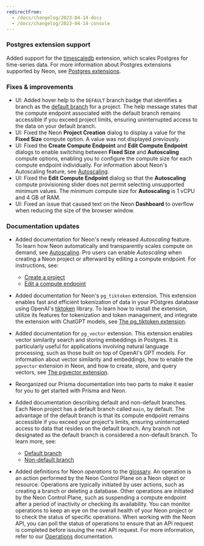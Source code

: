 ```yaml
---
redirectFrom:
  - /docs/changelog/2023-04-14-docs
  - /docs/changelog/2023-04-14-console
---
```


### Postgres extension support

Added support for the [timescaledb](https://github.com/timescale/timescaledb) extension, which scales Postgres for time-series data. For more information about Postgres extensions supported by Neon, see [Postgres extensions](/docs/extensions/pg-extensions/).

### Fixes & improvements

- UI: Added hover help to the `DEFAULT` branch badge that identifies a branch as the [default branch](/docs/reference/glossary#default-branch) for a project. The help message states that the compute endpoint associated with the default branch remains accessible if you exceed project limits, ensuring uninterrupted access to the data on your default branch.
- UI: Fixed the Neon **Project Creation** dialog to display a value for the **Fixed Size** compute option. A value was not displayed previously.
- UI: Fixed the **Create Compute Endpoint** and **Edit Compute Endpoint** dialogs to enable switching between **Fixed Size** and **Autoscaling** compute options, enabling you to configure the compute size for each compute endpoint individually. For information about Neon's Autoscaling feature, see [Autoscaling](/docs/introduction/autoscaling).
- UI: Fixed the **Edit Compute Endpoint** dialog so that the **Autoscaling** compute provisioning slider does not permit selecting unsupported minimum values. The minimum compute size for **Autoscaling** is 1 vCPU and 4 GB of RAM.
- UI: Fixed an issue that caused text on the Neon **Dashboard** to overflow when reducing the size of the browser window.

### Documentation updates

- Added documentation for Neon's newly released _Autoscaling_ feature. To learn how Neon automatically and transparently scales compute on demand, see [Autoscaling](/docs/introduction/autoscaling). Pro users can enable _Autoscaling_ when creating a Neon project or afterward by editing a compute endpoint. For instructions, see:

  - [Create a project](/docs/manage/projects#create-a-project)
  - [Edit a compute endpoint](/docs/manage/computes#edit-a-compute-endpoint)

- Added documentation for Neon's `pg_tiktoken` extension. This extension enables fast and efficient tokenization of data in your POstgres database using OpenAI's [tiktoken](https://github.com/openai/tiktoken) library. To learn how to install the extension, utilize its features for tokenization and token management, and integrate the extension with ChatGPT models, see [The pg_tiktoken extension](/docs/extensions/pg_tiktoken).
- Added documentation for `pg_vector` extension. This extension enables vector similarity search and storing embeddings in Postgres. It is particularly useful for applications involving natural language processing, such as those built on top of OpenAI's GPT models. For information about vector similarity and embeddings, how to enable the `pgvector` extension in Neon, and how to create, store, and query vectors, see [The pgvector extension](/docs/extensions/pgvector).
- Reorganized our Prisma documentation into two parts to make it easier for you to get started with Prisma and Neon.
- Added documentation describing default and non-default branches. Each Neon project has a default branch called `main`, by default. The advantage of the default branch is that its compute endpoint remains accessible if you exceed your project's limits, ensuring uninterrupted access to data that resides on the default branch. Any branch not designated as the default branch is considered a non-default branch. To learn more, see:

  - [Default branch](/docs/manage/branches#default-branch)
  - [Non-default branch](/docs/manage/branches#non-default-branch)

- Added definitions for Neon _operations_ to the [glossary](/docs/reference/glossary). An operation is an action performed by the Neon Control Plane on a Neon object or resource. Operations are typically initiated by user actions, such as creating a branch or deleting a database. Other operations are initiated by the Neon Control Plane, such as suspending a compute endpoint after a period of inactivity or checking its availability. You can monitor operations to keep an eye on the overall health of your Neon project or to check the status of specific operations. When working with the Neon API, you can poll the status of operations to ensure that an API request is completed before issuing the next API request. For more information, refer to our [Operations](/docs/manage/operations) documentation.
